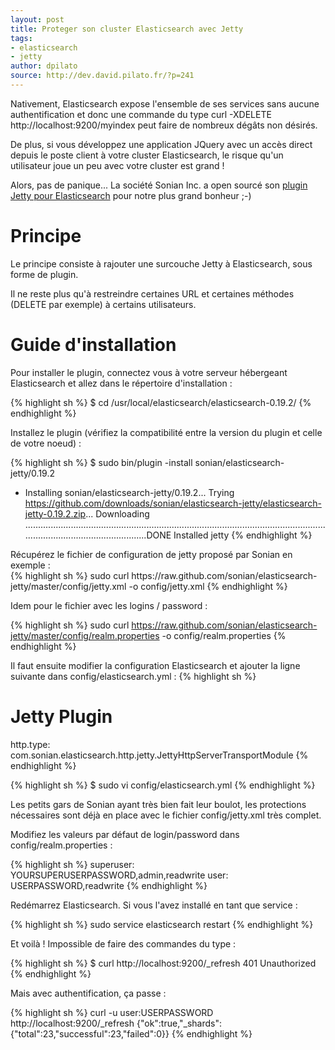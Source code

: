 ```yaml
---
layout: post
title: Proteger son cluster Elasticsearch avec Jetty
tags:
- elasticsearch
- jetty
author: dpilato
source: http://dev.david.pilato.fr/?p=241
---
```

Nativement, Elasticsearch expose l'ensemble de ses services sans aucune authentification et donc une commande du type curl -XDELETE http://localhost:9200/myindex peut faire de nombreux dégâts non désirés.

De plus, si vous développez une application JQuery avec un accès direct depuis le poste client à votre cluster Elasticsearch, le risque qu'un utilisateur joue un peu avec votre cluster est grand !

Alors, pas de panique... La société Sonian Inc. a open sourcé son <a title="Plugin Jetty" href="https://github.com/sonian/elasticsearch-jetty" target="_blank">plugin Jetty pour Elasticsearch</a> pour notre plus grand bonheur ;-)
<h1>Principe</h1>
Le principe consiste à rajouter une surcouche Jetty à Elasticsearch, sous forme de plugin.

Il ne reste plus qu'à restreindre certaines URL et certaines méthodes (DELETE par exemple) à certains utilisateurs.
<h1>Guide d'installation</h1>
Pour installer le plugin, connectez vous à votre serveur hébergeant Elasticsearch et allez dans le répertoire d'installation :

{% highlight sh %}
$ cd /usr/local/elasticsearch/elasticsearch-0.19.2/
{% endhighlight %}

Installez le plugin (vérifiez la compatibilité entre la version du plugin et celle de votre noeud) :

{% highlight sh %}
$ sudo bin/plugin -install sonian/elasticsearch-jetty/0.19.2
- Installing sonian/elasticsearch-jetty/0.19.2...
Trying https://github.com/downloads/sonian/elasticsearch-jetty/elasticsearch-jetty-0.19.2.zip...
Downloading .......................................................................................................................................................................DONE
Installed jetty
{% endhighlight %}

<div>Récupérez le fichier de configuration de jetty proposé par Sonian en exemple :</div>
{% highlight sh %}
sudo curl https://raw.github.com/sonian/elasticsearch-jetty/master/config/jetty.xml -o config/jetty.xml
{% endhighlight %}

Idem pour le fichier avec les logins / password :

{% highlight sh %}
sudo curl https://raw.github.com/sonian/elasticsearch-jetty/master/config/realm.properties -o config/realm.properties
{% endhighlight %}

Il faut ensuite modifier la configuration Elasticsearch et ajouter la ligne suivante dans config/elasticsearch.yml :
{% highlight sh %}
# Jetty Plugin
http.type: com.sonian.elasticsearch.http.jetty.JettyHttpServerTransportModule
{% endhighlight %}

{% highlight sh %}
$ sudo vi config/elasticsearch.yml
{% endhighlight %}

Les petits gars de Sonian ayant très bien fait leur boulot, les protections nécessaires sont déjà en place avec le fichier config/jetty.xml très complet.

Modifiez les valeurs par défaut de login/password dans config/realm.properties :

{% highlight sh %}
superuser: YOURSUPERUSERPASSWORD,admin,readwrite
user: USERPASSWORD,readwrite
{% endhighlight %}

Redémarrez Elasticsearch. Si vous l'avez installé en tant que service :

{% highlight sh %}
sudo service elasticsearch restart
{% endhighlight %}

Et voilà ! Impossible de faire des commandes du type :

{% highlight sh %}
$ curl http://localhost:9200/_refresh
401 Unauthorized
{% endhighlight %}

Mais avec authentification, ça passe :

{% highlight sh %}
curl -u user:USERPASSWORD http://localhost:9200/_refresh
{"ok":true,"_shards":{"total":23,"successful":23,"failed":0}}
{% endhighlight %}
